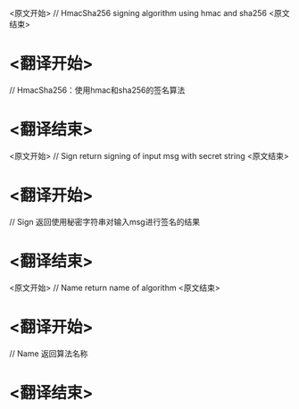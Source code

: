 
<原文开始>
// HmacSha256 signing algorithm using hmac and sha256
<原文结束>

# <翻译开始>
// HmacSha256：使用hmac和sha256的签名算法
# <翻译结束>


<原文开始>
// Sign return signing of input msg with secret string
<原文结束>

# <翻译开始>
// Sign 返回使用秘密字符串对输入msg进行签名的结果
# <翻译结束>


<原文开始>
// Name return name of algorithm
<原文结束>

# <翻译开始>
// Name 返回算法名称
# <翻译结束>

